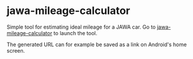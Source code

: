 # jawa-mileage-calculator

Simple tool for estimating ideal mileage for a JAWA car. Go to [jawa-mileage-calculator](https://mycodeusuallyworksonmyownmachine.github.io/jawa-mileage-calculator/) to launch the tool.

The generated URL can for example be saved as a link on Android's home screen.
